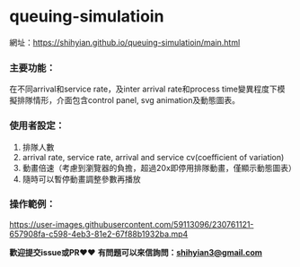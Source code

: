 # queuing-simulatioin
網址：https://shihyian.github.io/queuing-simulatioin/main.html

### 主要功能：
在不同arrival和service rate，及inter arrival rate和process time變異程度下模擬排隊情形，介面包含control panel, svg animation及動態圖表。

### 使用者設定：
1. 排隊人數
2. arrival rate, service rate, arrival and service cv(coefficient of variation)
3. 動畫倍速（考慮到瀏覽器的負擔，超過20x即停用排隊動畫，僅顯示動態圖表）
4. 隨時可以暫停動畫調整參數再播放

### 操作範例：
https://user-images.githubusercontent.com/59113096/230761121-657908fa-c598-4eb3-81e2-67f88b1932ba.mp4

**歡迎提交issue或PR❤❤**
**有問題可以來信詢問：shihyian3@gmail.com**

